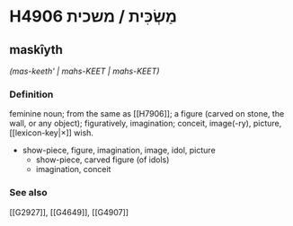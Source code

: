 # H4906 מַשְׂכִּית / משכית

## maskîyth

_(mas-keeth' | mahs-KEET | mahs-KEET)_

### Definition

feminine noun; from the same as [[H7906]]; a figure (carved on stone, the wall, or any object); figuratively, imagination; conceit, image(-ry), picture, [[lexicon-key|×]] wish.

- show-piece, figure, imagination, image, idol, picture
    - show-piece, carved figure (of idols)
    - imagination, conceit
### See also

[[G2927]], [[G4649]], [[G4907]]

